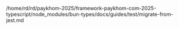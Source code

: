 /home/rd/rd/paykhom-2025/framework-paykhom-com-2025-typescript/node_modules/bun-types/docs/guides/test/migrate-from-jest.md